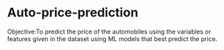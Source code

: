 # Auto-price-prediction
Objective:To predict the price of the automobiles using the variables or features given in the dataset using ML models that best predict the price.
